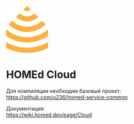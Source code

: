 ![HOMEd Cloud](.github/logo.png)
# HOMEd Cloud

Для компиляции необходим базовый проект:\
https://github.com/u236/homed-service-common

Документация:\
https://wiki.homed.dev/page/Cloud
